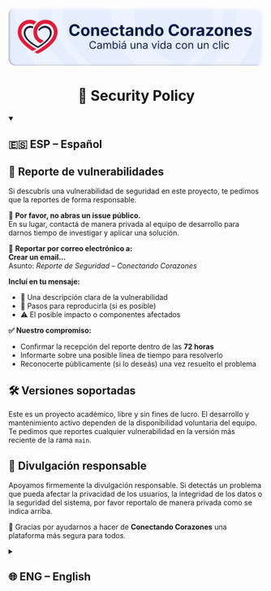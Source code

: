 ![Conectando Corazones – Plataforma solidaria](https://github.com/MVRU/Conectando-Corazones/blob/main/public/img/banner.png?raw=true)

<h1 align="center">🔐 Security Policy</h1>

<details open>
<summary><h2>🇪🇸 ESP – Español</h2></summary>

## 📣 Reporte de vulnerabilidades

Si descubrís una vulnerabilidad de seguridad en este proyecto, te pedimos que la reportes de forma responsable.

🚫 **Por favor, no abras un issue público.**  
En su lugar, contactá de manera privada al equipo de desarrollo para darnos tiempo de investigar y aplicar una solución.

📩 **Reportar por correo electrónico a:**  
**Crear un email...**  
Asunto: _Reporte de Seguridad – Conectando Corazones_

**Incluí en tu mensaje:**
- 📝 Una descripción clara de la vulnerabilidad  
- 🔁 Pasos para reproducirla (si es posible)  
- ⚠️ El posible impacto o componentes afectados

**✅ Nuestro compromiso:**
- Confirmar la recepción del reporte dentro de las **72 horas**  
- Informarte sobre una posible línea de tiempo para resolverlo  
- Reconocerte públicamente (si lo deseás) una vez resuelto el problema

## 🛠️ Versiones soportadas

Este es un proyecto académico, libre y sin fines de lucro. El desarrollo y mantenimiento activo dependen de la disponibilidad voluntaria del equipo. Te pedimos que reportes cualquier vulnerabilidad en la versión más reciente de la rama `main`.

## 🤝 Divulgación responsable

Apoyamos firmemente la divulgación responsable. Si detectás un problema que pueda afectar la privacidad de los usuarios, la integridad de los datos o la seguridad del sistema, por favor reportalo de manera privada como se indica arriba.

🙏 Gracias por ayudarnos a hacer de **Conectando Corazones** una plataforma más segura para todos.

</details>

<details>
<summary><h2>🌐 ENG – English</h2></summary>

## 📣 Reporting a Vulnerability

If you discover a security vulnerability in this project, we ask you to report it responsibly.

🚫 **Please do not open a public issue.**  
Instead, contact the development team privately to give us time to investigate and implement a fix.

📩 **Report via email to:**  
**Crear un email...**  
Subject: _Security Disclosure – Conectando Corazones_

**Please include:**
- 📝 A clear description of the vulnerability  
- 🔁 Steps to reproduce it (if possible)  
- ⚠️ Potential impact or affected components

**✅ We will:**
- Acknowledge receipt of your report within **72 hours**  
- Provide a timeline for resolution if applicable  
- Credit you publicly (if desired) once the issue is resolved

## 🛠️ Supported Versions

This is an academic, open-source and non-commercial project. Active development and maintenance depend on volunteer availability. Please report any issues on the latest version of the `main` branch.

## 🤝 Responsible Disclosure

We strongly support responsible disclosure. If you identify any issue that may affect user privacy, data integrity or platform security, please follow the reporting process above.

🙏 Thank you for helping us make **Conectando Corazones** safer for everyone.

</details>